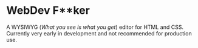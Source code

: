 # WebDev F**ker

A WYSIWYG (_What you see is what you get_) editor for HTML and CSS. Currently very early in development and not recommended for production use.
